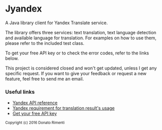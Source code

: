 # Jyandex
A Java library client for Yandex Translate service.

The library offers three services: text translation, text language detection and available language for translation.
For examples on how to use them, please refer to the included test class.

To get your free API key or to check the error codes, refer to the links below.

This project is considered closed and won't get updated, unless I get any specific request. If you want to give your feedback or request a new feature, feel free to send me an email.

<h3>Useful links</h3>

<ul>
<li><a href="https://tech.yandex.com/translate/doc/dg/concepts/About-docpage/">Yandex API reference</a></li>
<li><a href="https://tech.yandex.com/translate/doc/dg/concepts/design-requirements-docpage/">Yandex requirement for translation result's usage</a></li>
<li><a href="https://tech.yandex.com/keys/get/?service=trnsl">Get your free API key</a></li>
</ul>

<sub>Copyright (c) 2016 Donato Rimenti</sub>
